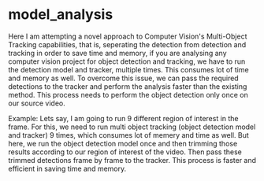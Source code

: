 # model_analysis

Here I am attempting a novel approach to Computer Vision's Multi-Object Tracking capabilities, that is, seperating the detection from detection and tracking in order to save time and memory, if you are analysing any computer vision project for object detection and tracking, we have to run the detection model and tracker, multiple times. This consumes lot of time and memory as well. To overcome this issue, we can pass the required detections to the tracker and perform the analysis faster than the existing method. This process needs to perform the object detection only once on our source video.

Example: 
Lets say, I am going to run 9 different region of interest in the frame. For this, we need to run multi object tracking (object detection model and tracker) 9 times, which consumes lot of memery and time as well. But here, we run the object detection model once and then trimming those results according to our region of interest of the video. Then pass these trimmed detections frame by frame to the tracker. This process is faster and efficient in saving time and memory.
